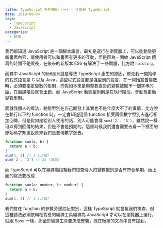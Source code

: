 ```yaml
---
title: TypeScript 系列筆記 (一) - 什麼是 TypeScript
date: 2019-08-04
tags: 
  - TypeScript
  - JavaScript
categories: 
  - 前端
---
```


我們都知道 JavaScript 是一個腳本語言，最初是運行在瀏覽器上，可以能動態更新畫面內容，讓使用者可以和畫面有更多的互動，但是因為一開始 JavaScript 撰寫的時間不是很長，在後來的新版本 ES6 有解決了一些問題，比方說 `hoisting`。

而其中 JavaScript 的`動態型別`就是導致 TypeScript 產生的原因，原先我一開始學的程式語言是 C 以及 Java，這些程式語言都是強型別的語言，在一開始宣告變數時，必須要指定變數的型別，而假如本來是用整數宣告的變數被賦予一個字串的話，在編譯階段就會出錯，而 JavaScript 動態型別則是在執行階段，會動態更動變數型別。

而就我個人的看法，動態型別在自己開發上其實也不是什麼大不了的事情，比方說在執行以下的 function 時，一定會知道這個 function 接受兩個數字型別去進行相加回傳，但是假如是給別人使用的話，別人可能會傳 `sum('2', '3')`，雖然說一樣可以得到回傳的結果，但是不會是預期的，這個時候我們還會需要去看一下裡面的原始碼才知道說原來我們是要傳數字進去。

``` JavaScript
function sum(a, b) {
  return a + b;
}
sum(1, 2) // 3 (正確)
sum('2', '3') // 23 (錯誤)
```

而 TypeScript 可以在編譯階段幫我們檢查傳入的變數型別是否有符合預期，而上面的寫法要改成

``` JavaScript
function sum(a: number, b: number) {
  return a + b;
}
sum(1, 2) // 3 (正確)
```

我們會在 function 的參數旁邊註記型別，這樣 TypeScript 就會幫我們檢查，但這種語法必須依賴相對應的編譯工具編譯為 JavaScript 才可以在瀏覽器上運行，就跟 Sass 一樣，那至於編譯工具要怎麼安裝，就在後續的文章中會有提到。